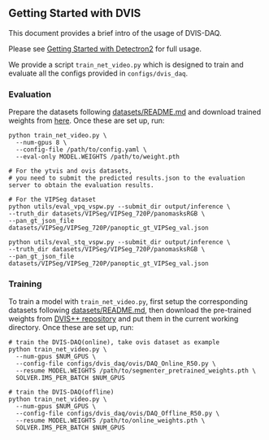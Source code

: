 ## Getting Started with DVIS

This document provides a brief intro of the usage of DVIS-DAQ.

Please see [Getting Started with Detectron2](https://github.com/facebookresearch/detectron2/blob/master/GETTING_STARTED.md) for full usage.

We provide a script `train_net_video.py`  which is designed to train and evaluate
all the configs provided in `configs/dvis_daq`.

### Evaluation

Prepare the datasets following [datasets/README.md](./datasets/README.md) and download trained weights from [here](MODEL_ZOO.md).
Once these are set up, run:
```
python train_net_video.py \
  --num-gpus 8 \
  --config-file /path/to/config.yaml \
  --eval-only MODEL.WEIGHTS /path/to/weight.pth 

# For the ytvis and ovis datasets, 
# you need to submit the predicted results.json to the evaluation server to obtain the evaluation results.

# For the VIPSeg dataset
python utils/eval_vpq_vspw.py --submit_dir output/inference \
--truth_dir datasets/VIPSeg/VIPSeg_720P/panomasksRGB \
--pan_gt_json_file datasets/VIPSeg/VIPSeg_720P/panoptic_gt_VIPSeg_val.json

python utils/eval_stq_vspw.py --submit_dir output/inference \
--truth_dir datasets/VIPSeg/VIPSeg_720P/panomasksRGB \
--pan_gt_json_file datasets/VIPSeg/VIPSeg_720P/panoptic_gt_VIPSeg_val.json
```

### Training


To train a model with `train_net_video.py`, first setup the corresponding datasets following
[datasets/README.md](./datasets/README.md), then download the pre-trained weights from [DVIS++ repository](../DVIS_Plus/MODEL_ZOO.md) and put them in the current working directory.
Once these are set up, run:
```
# train the DVIS-DAQ(online), take ovis dataset as example
python train_net_video.py \
  --num-gpus $NUM_GPUS \
  --config-file configs/dvis_daq/ovis/DAQ_Online_R50.py \
  --resume MODEL.WEIGHTS /path/to/segmenter_pretrained_weights.pth \
  SOLVER.IMS_PER_BATCH $NUM_GPUS

# train the DVIS-DAQ(offline)
python train_net_video.py \
  --num-gpus $NUM_GPUS \
  --config-file configs/dvis_daq/ovis/DAQ_Offline_R50.py \
  --resume MODEL.WEIGHTS /path/to/online_weights.pth \
  SOLVER.IMS_PER_BATCH $NUM_GPUS
```


